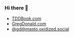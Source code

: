 ### Hi there 👋

* <a href="https://tddbook.com">TDDBook.com</a>
* <a href="https://gregdonald.com">GregDonald.com</a>
* <a href="https://masto.oxidized.social/@gd" rel="me">@gd@masto.oxidized.social</a>
